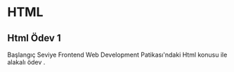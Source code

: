 # HTML

## Html Ödev 1

Başlangıç Seviye Frontend Web Development Patikası'ndaki Html konusu ile alakalı ödev .
